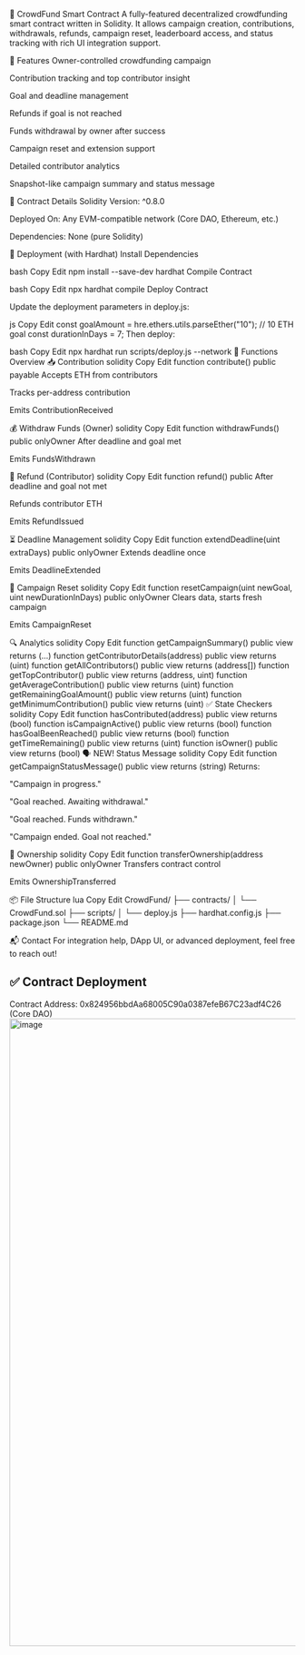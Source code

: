 🚀 CrowdFund Smart Contract
A fully-featured decentralized crowdfunding smart contract written in Solidity. It allows campaign creation, contributions, withdrawals, refunds, campaign reset, leaderboard access, and status tracking with rich UI integration support.

📌 Features
Owner-controlled crowdfunding campaign

Contribution tracking and top contributor insight

Goal and deadline management

Refunds if goal is not reached

Funds withdrawal by owner after success

Campaign reset and extension support

Detailed contributor analytics

Snapshot-like campaign summary and status message

🧱 Contract Details
Solidity Version: ^0.8.0

Deployed On: Any EVM-compatible network (Core DAO, Ethereum, etc.)

Dependencies: None (pure Solidity)

📜 Deployment (with Hardhat)
Install Dependencies

bash
Copy
Edit
npm install --save-dev hardhat
Compile Contract

bash
Copy
Edit
npx hardhat compile
Deploy Contract

Update the deployment parameters in deploy.js:

js
Copy
Edit
const goalAmount = hre.ethers.utils.parseEther("10"); // 10 ETH goal
const durationInDays = 7;
Then deploy:

bash
Copy
Edit
npx hardhat run scripts/deploy.js --network <networkName>
🧩 Functions Overview
📥 Contribution
solidity
Copy
Edit
function contribute() public payable
Accepts ETH from contributors

Tracks per-address contribution

Emits ContributionReceived

💰 Withdraw Funds (Owner)
solidity
Copy
Edit
function withdrawFunds() public onlyOwner
After deadline and goal met

Emits FundsWithdrawn

💸 Refund (Contributor)
solidity
Copy
Edit
function refund() public
After deadline and goal not met

Refunds contributor ETH

Emits RefundIssued

⏳ Deadline Management
solidity
Copy
Edit
function extendDeadline(uint extraDays) public onlyOwner
Extends deadline once

Emits DeadlineExtended

🔄 Campaign Reset
solidity
Copy
Edit
function resetCampaign(uint newGoal, uint newDurationInDays) public onlyOwner
Clears data, starts fresh campaign

Emits CampaignReset

🔍 Analytics
solidity
Copy
Edit
function getCampaignSummary() public view returns (...)
function getContributorDetails(address) public view returns (uint)
function getAllContributors() public view returns (address[])
function getTopContributor() public view returns (address, uint)
function getAverageContribution() public view returns (uint)
function getRemainingGoalAmount() public view returns (uint)
function getMinimumContribution() public view returns (uint)
✅ State Checkers
solidity
Copy
Edit
function hasContributed(address) public view returns (bool)
function isCampaignActive() public view returns (bool)
function hasGoalBeenReached() public view returns (bool)
function getTimeRemaining() public view returns (uint)
function isOwner() public view returns (bool)
🗣️ NEW! Status Message
solidity
Copy
Edit
function getCampaignStatusMessage() public view returns (string)
Returns:

"Campaign in progress."

"Goal reached. Awaiting withdrawal."

"Goal reached. Funds withdrawn."

"Campaign ended. Goal not reached."

🔐 Ownership
solidity
Copy
Edit
function transferOwnership(address newOwner) public onlyOwner
Transfers contract control

Emits OwnershipTransferred

📦 File Structure
lua
Copy
Edit
CrowdFund/
├── contracts/
│   └── CrowdFund.sol
├── scripts/
│   └── deploy.js
├── hardhat.config.js
├── package.json
└── README.md

📬 Contact
For integration help, DApp UI, or advanced deployment, feel free to reach out!



## ✅ Contract Deployment
Contract Address:
0x824956bbdAa68005C90a0387efeB67C23adf4C26 (Core DAO)
<img width="1106" alt="image" src="https://github.com/user-attachments/assets/0fd3c6f6-864d-46aa-9e10-0e12a646e071" />
